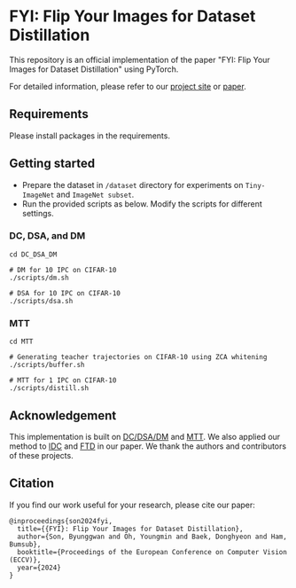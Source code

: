 # FYI: Flip Your Images for Dataset Distillation
This repository is an official implementation of the paper "FYI: Flip Your Images for Dataset Distillation" using PyTorch.

For detailed information, please refer to our [project site](https://cvlab.yonsei.ac.kr/projects/FYI/) or [paper](https://arxiv.org/abs/2407.08113).

## Requirements
Please install packages in the requirements.

## Getting started
- Prepare the dataset in `/dataset` directory for experiments on `Tiny-ImageNet` and `ImageNet subset`.
- Run the provided scripts as below. Modify the scripts for different settings.
### DC, DSA, and DM
```
cd DC_DSA_DM

# DM for 10 IPC on CIFAR-10
./scripts/dm.sh

# DSA for 10 IPC on CIFAR-10
./scripts/dsa.sh
```
### MTT
```
cd MTT

# Generating teacher trajectories on CIFAR-10 using ZCA whitening
./scripts/buffer.sh

# MTT for 1 IPC on CIFAR-10
./scripts/distill.sh
```

## Acknowledgement
This implementation is built on [DC/DSA/DM](https://github.com/VICO-UoE/DatasetCondensation) and [MTT](https://github.com/georgecazenavette/mtt-distillation). We also applied our method to [IDC](https://github.com/snu-mllab/efficient-dataset-condensation) and [FTD](https://github.com/AngusDujw/FTD-distillation) in our paper. We thank the authors and contributors of these projects.

## Citation
If you find our work useful for your research, please cite our paper:
```
@inproceedings{son2024fyi,
  title={{FYI}: Flip Your Images for Dataset Distillation},
  author={Son, Byunggwan and Oh, Youngmin and Baek, Donghyeon and Ham, Bumsub},
  booktitle={Proceedings of the European Conference on Computer Vision (ECCV)},
  year={2024}
}
```